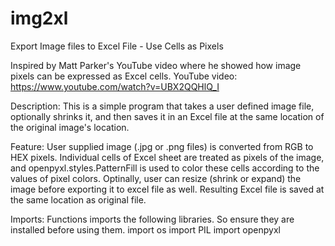# img2xl
Export Image files to Excel File - Use Cells as Pixels

Inspired by Matt Parker's YouTube video where he showed how image pixels can be expressed as Excel cells.
YouTube video: https://www.youtube.com/watch?v=UBX2QQHlQ_I

Description: This is a simple program that takes a user defined image file, optionally shrinks it, and then saves it
             in an Excel file at the same location of the original image's location.

Feature: User supplied image (.jpg or .png files) is converted from RGB to HEX pixels.
         Individual cells of Excel sheet are treated as pixels of the image, and openpyxl.styles.PatternFill is used to
         color these cells according to the values of pixel colors.
         Optinally, user can resize (shrink or expand) the image before exporting it to excel file as well.
         Resulting Excel file is saved at the same location as original file.

Imports: Functions imports the following libraries. So ensure they are installed before using them.
import os
import PIL
import openpyxl
